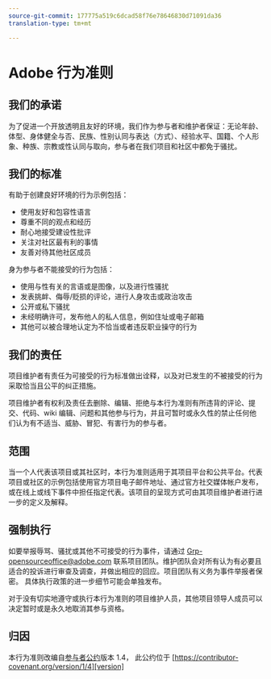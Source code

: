 ```yaml
---
source-git-commit: 177775a519c6dcad58f76e78646830d71091da36
translation-type: tm+mt

---
```

# Adobe 行为准则

## 我们的承诺

为了促进一个开放透明且友好的环境，我们作为参与者和维护者保证：无论年龄、体型、身体健全与否、民族、性别认同与表达（方式）、经验水平、国籍、个人形象、种族、宗教或性认同与取向，参与者在我们项目和社区中都免于骚扰。

## 我们的标准

有助于创建良好环境的行为示例包括：

* 使用友好和包容性语言
* 尊重不同的观点和经历
* 耐心地接受建设性批评
* 关注对社区最有利的事情
* 友善对待其他社区成员

身为参与者不能接受的行为包括：

* 使用与性有关的言语或是图像，以及进行性骚扰
* 发表挑衅、侮辱/贬损的评论，进行人身攻击或政治攻击
* 公开或私下骚扰
* 未经明确许可，发布他人的私人信息，例如住址或电子邮箱
* 其他可以被合理地认定为不恰当或者违反职业操守的行为

## 我们的责任

项目维护者有责任为可接受的行为标准做出诠释，以及对已发生的不被接受的行为采取恰当且公平的纠正措施。

项目维护者有权利及责任去删除、编辑、拒绝与本行为准则有所违背的评论、提交、代码、wiki 编辑、问题和其他参与行为，并且可暂时或永久性的禁止任何他们认为有不适当、威胁、冒犯、有害行为的参与者。

## 范围

当一个人代表该项目或其社区时，本行为准则适用于其项目平台和公共平台。代表项目或社区的示例包括使用官方项目电子邮件地址、通过官方社交媒体帐户发布，或在线上或线下事件中担任指定代表。该项目的呈现方式可由其项目维护者进行进一步的定义及解释。

## 强制执行

如要举报辱骂、骚扰或其他不可接受的行为事件，请通过 Grp-opensourceoffice@adobe.com 联系项目团队。维护团队会对所有认为有必要且适合的投诉进行审查及调查，并做出相应的回应。项目团队有义务为事件举报者保密。
具体执行政策的进一步细节可能会单独发布。

对于没有切实地遵守或执行本行为准则的项目维护人员，其他项目领导人成员可以决定暂时或是永久地取消其参与资格。

## 归因

本行为准则改编自[参与者公约][homepage]版本 1.4，
此公约位于 [https://contributor-covenant.org/version/1/4][version]

[homepage]: https://contributor-covenant.org
[version]: https://contributor-covenant.org/version/1/4/

